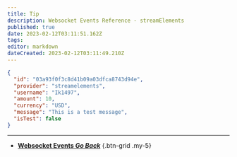 ```yaml
---
title: Tip
description: Websocket Events Reference - streamElements
published: true
date: 2023-02-12T03:11:51.162Z
tags: 
editor: markdown
dateCreated: 2023-02-12T03:11:49.210Z
---
```


```json
{
  "id": "03a93f0f3c8d41b09a03dfca8743d94e",
  "provider": "streamelements",
  "username": "Ik1497",
  "amount": 10,
  "currency": "USD",
  "message": "This is a test message",
  "isTest": false
}
```

---

- [<i class="mdi mdi-chevron-left"></i>**Websocket Events *Go Back***](/Servers-Clients/WebSocket-Server/Events)
{.btn-grid .my-5}
